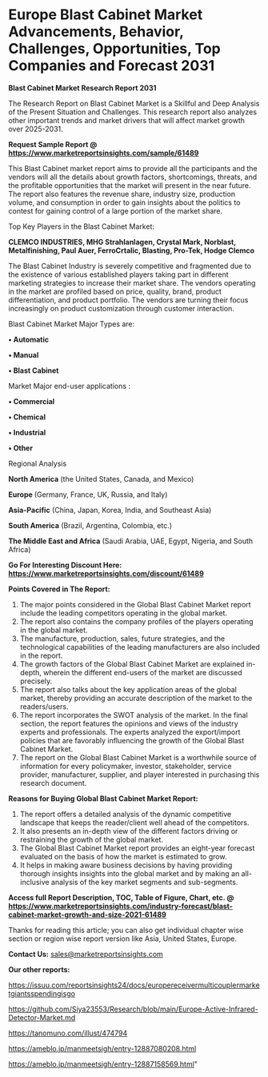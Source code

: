  # Europe Blast Cabinet Market Advancements, Behavior, Challenges, Opportunities, Top Companies and Forecast 2031

<strong>Blast Cabinet Market Research Report 2031</strong>

The Research Report on Blast Cabinet Market is a Skillful and Deep Analysis of the Present Situation and Challenges. This research report also analyzes other important trends and market drivers that will affect market growth over 2025-2031.

<strong>Request Sample Report @ <a href=https://www.marketreportsinsights.com/sample/61489>https://www.marketreportsinsights.com/sample/61489</a></strong>

This Blast Cabinet market report aims to provide all the participants and the vendors will all the details about growth factors, shortcomings, threats, and the profitable opportunities that the market will present in the near future. The report also features the revenue share, industry size, production volume, and consumption in order to gain insights about the politics to contest for gaining control of a large portion of the market share.

Top Key Players in the Blast Cabinet Market:

<strong>CLEMCO INDUSTRIES, MHG Strahlanlagen, Crystal Mark, Norblast, Metalfinishing, Paul Auer, FerroCrtalic, Blasting, Pro-Tek, Hodge Clemco</strong>

The Blast Cabinet Industry is severely competitive and fragmented due to the existence of various established players taking part in different marketing strategies to increase their market share. The vendors operating in the market are profiled based on price, quality, brand, product differentiation, and product portfolio. The vendors are turning their focus increasingly on product customization through customer interaction.

Blast Cabinet Market Major Types are:

<strong>• Automatic

• Manual

• Blast Cabinet</strong>

Market Major end-user applications :

<strong>• Commercial

• Chemical

• Industrial

• Other</strong>

Regional Analysis

</u><strong><b>North America</b></strong> (the United States, Canada, and Mexico)

<strong><b>Europe </b></strong>(Germany, France, UK, Russia, and Italy)

<strong><b>Asia-Pacific</b></strong> (China, Japan, Korea, India, and Southeast Asia)

<strong><b>South America</b></strong> (Brazil, Argentina, Colombia, etc.)

<strong><b>The Middle East and Africa</b></strong> (Saudi Arabia, UAE, Egypt, Nigeria, and South Africa)

<strong>Go For Interesting Discount Here: <a href=https://www.marketreportsinsights.com/discount/61489>https://www.marketreportsinsights.com/discount/61489</a></strong>

<strong>Points Covered in The Report:</strong>
<ol>
  <li>The major points considered in the Global Blast Cabinet Market report include the leading competitors operating in the global market.</li>
  <li>The report also contains the company profiles of the players operating in the global market.</li>
  <li>The manufacture, production, sales, future strategies, and the technological capabilities of the leading manufacturers are also included in the report.</li>
  <li>The growth factors of the Global Blast Cabinet Market are explained in-depth, wherein the different end-users of the market are discussed precisely.</li>
  <li>The report also talks about the key application areas of the global market, thereby providing an accurate description of the market to the readers/users.</li>
  <li>The report incorporates the SWOT analysis of the market. In the final section, the report features the opinions and views of the industry experts and professionals. The experts analyzed the export/import policies that are favorably influencing the growth of the Global Blast Cabinet Market.</li>
  <li>The report on the Global Blast Cabinet Market is a worthwhile source of information for every policymaker, investor, stakeholder, service provider, manufacturer, supplier, and player interested in purchasing this research document.</li>
</ol>
<strong>Reasons for Buying Global Blast Cabinet Market Report:</strong>

<ol>
  <li>The report offers a detailed analysis of the dynamic competitive landscape that keeps the reader/client well ahead of the competitors.</li>
  <li>It also presents an in-depth view of the different factors driving or restraining the growth of the global market.</li>
  <li>The Global Blast Cabinet Market report provides an eight-year forecast evaluated on the basis of how the market is estimated to grow.</li>
  <li>It helps in making aware business decisions by having providing thorough insights insights into the global market and by making an all-inclusive analysis of the key market segments and sub-segments.</li>
</ol>
<strong>Access full Report Description, TOC, Table of Figure, Chart, etc. @ <a href=https://www.marketreportsinsights.com/industry-forecast/blast-cabinet-market-growth-and-size-2021-61489>https://www.marketreportsinsights.com/industry-forecast/blast-cabinet-market-growth-and-size-2021-61489</a></strong>


Thanks for reading this article; you can also get individual chapter wise section or region wise report version like Asia, United States, Europe.

<strong>Contact Us:</strong>
sales@marketreportsinsights.com

<strong>Our other reports:</strong>

<a href=https://issuu.com/reportsinsights24/docs/europereceivermulticouplermarketgiantsspendingisgo>https://issuu.com/reportsinsights24/docs/europereceivermulticouplermarketgiantsspendingisgo</a>

<a href=https://github.com/Siya23553/Research/blob/main/Europe-Active-Infrared-Detector-Market.md>https://github.com/Siya23553/Research/blob/main/Europe-Active-Infrared-Detector-Market.md</a>

<a href=https://tanomuno.com/illust/474794>https://tanomuno.com/illust/474794</a>

<a href=https://ameblo.jp/manmeetsigh/entry-12887080208.html>https://ameblo.jp/manmeetsigh/entry-12887080208.html</a>

<a href=https://ameblo.jp/manmeetsigh/entry-12887158569.html>https://ameblo.jp/manmeetsigh/entry-12887158569.html</a>"
